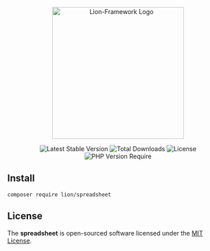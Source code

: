 <p align="center">
  <a href="https://lion-client.vercel.app/" target="_blank">
    <img
         src="https://user-images.githubusercontent.com/56183278/230516080-096130be-e474-4f3a-a78a-44d3973ff715.png"
         width="300"
         alt="Lion-Framework Logo"
    >
  </a>
</p>

<p align="center">
  <img src="http://poser.pugx.org/lion/spreadsheet/v" alt="Latest Stable Version">
  <img src="http://poser.pugx.org/lion/spreadsheet/downloads" alt="Total Downloads">
  <img src="http://poser.pugx.org/lion/spreadsheet/license" alt="License">
  <img src="http://poser.pugx.org/lion/spreadsheet/require/php" alt="PHP Version Require">
</p>

## Install

```shell
composer require lion/spreadsheet
```

## License

The <strong>spreadsheet</strong> is open-sourced software licensed under the [MIT License](https://github.com/lion-packages/spreadsheet/blob/main/LICENSE).
